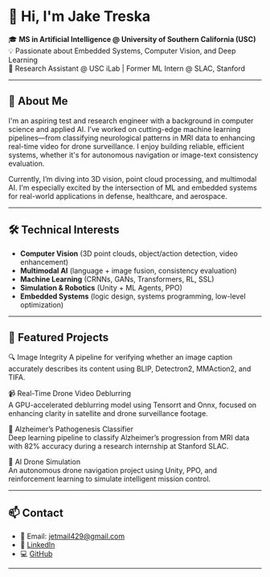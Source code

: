 # 👋 Hi, I'm Jake Treska

🎓 **MS in Artificial Intelligence @ University of Southern California (USC)**  
💡 Passionate about Embedded Systems, Computer Vision, and Deep Learning  
🔬 Research Assistant @ USC iLab | Former ML Intern @ SLAC, Stanford

---

## 🚀 About Me

I'm an aspiring test and research engineer with a background in computer science and applied AI. I’ve worked on cutting-edge machine learning pipelines—from classifying neurological patterns in MRI data to enhancing real-time video for drone surveillance. I enjoy building reliable, efficient systems, whether it's for autonomous navigation or image-text consistency evaluation.

Currently, I’m diving into 3D vision, point cloud processing, and multimodal AI. I'm especially excited by the intersection of ML and embedded systems for real-world applications in defense, healthcare, and aerospace.

---

## 🛠️ Technical Interests

- **Computer Vision** (3D point clouds, object/action detection, video enhancement)
- **Multimodal AI** (language + image fusion, consistency evaluation)
- **Machine Learning** (CRNNs, GANs, Transformers, RL, SSL)
- **Simulation & Robotics** (Unity + ML Agents, PPO)
- **Embedded Systems** (logic design, systems programming, low-level optimization)

---

## 🌟 Featured Projects

🔍 Image Integrity
A pipeline for verifying whether an image caption accurately describes its content using BLIP, Detectron2, MMAction2, and TIFA.

📹 Real-Time Drone Video Deblurring  
A GPU-accelerated deblurring model using Tensorrt and Onnx, focused on enhancing clarity in satellite and drone surveillance footage.

🧠 Alzheimer’s Pathogenesis Classifier  
Deep learning pipeline to classify Alzheimer’s progression from MRI data with 82% accuracy during a research internship at Stanford SLAC.

🚁 AI Drone Simulation  
An autonomous drone navigation project using Unity, PPO, and reinforcement learning to simulate intelligent mission control.

---

## 📫 Contact

- 📧 Email: [jetmail429@gmail.com](mailto:jetmail429@gmail.com)  
- 💼 [LinkedIn](https://linkedin.com/in/jaketreska2024)  
- 💻 [GitHub](https://github.com/JakeTreska)

---
